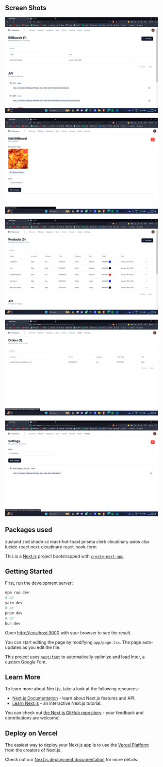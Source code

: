 ## Screen Shots

![Image not found](https://github.com/anishredddy/ecommerce-admin/blob/main/ScreenShots/Screenshot%20(62).png)

![Image not found](https://github.com/anishredddy/ecommerce-admin/blob/main/ScreenShots/Screenshot%20(63).png)

![Image not found](https://github.com/anishredddy/ecommerce-admin/blob/main/ScreenShots/Screenshot%20(64).png)

![Image not found](https://github.com/anishredddy/ecommerce-admin/blob/main/ScreenShots/Screenshot%20(65).png)

![Image not found](https://github.com/anishredddy/ecommerce-admin/blob/main/ScreenShots/Screenshot%20(66).png)

## Packages used
zustand
zod
shadn-ui
react-hot-toast
prisma
clerk
cloudinary
axios
clsx
lucide-react
next-cloudinary
react-hook-form

This is a [Next.js](https://nextjs.org/) project bootstrapped with [`create-next-app`](https://github.com/vercel/next.js/tree/canary/packages/create-next-app).

## Getting Started

First, run the development server:

```bash
npm run dev
# or
yarn dev
# or
pnpm dev
# or
bun dev
```

Open [http://localhost:3000](http://localhost:3000) with your browser to see the result.

You can start editing the page by modifying `app/page.tsx`. The page auto-updates as you edit the file.

This project uses [`next/font`](https://nextjs.org/docs/basic-features/font-optimization) to automatically optimize and load Inter, a custom Google Font.

## Learn More

To learn more about Next.js, take a look at the following resources:

- [Next.js Documentation](https://nextjs.org/docs) - learn about Next.js features and API.
- [Learn Next.js](https://nextjs.org/learn) - an interactive Next.js tutorial.

You can check out [the Next.js GitHub repository](https://github.com/vercel/next.js/) - your feedback and contributions are welcome!

## Deploy on Vercel

The easiest way to deploy your Next.js app is to use the [Vercel Platform](https://vercel.com/new?utm_medium=default-template&filter=next.js&utm_source=create-next-app&utm_campaign=create-next-app-readme) from the creators of Next.js.

Check out our [Next.js deployment documentation](https://nextjs.org/docs/deployment) for more details.
